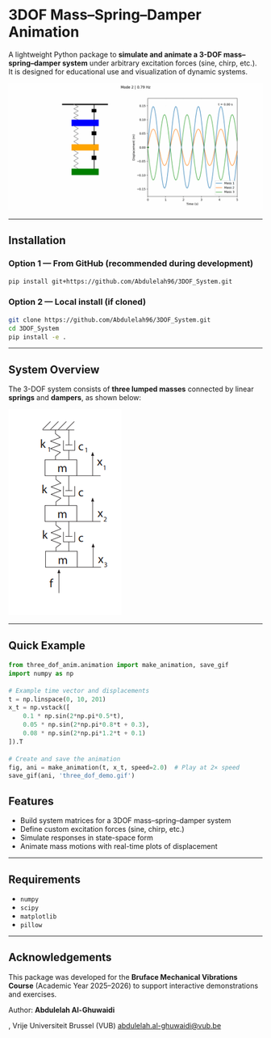 # 3DOF Mass–Spring–Damper Animation

A lightweight Python package to **simulate and animate a 3-DOF mass–spring–damper system** under arbitrary excitation forces (sine, chirp, etc.).
It is designed for educational use and visualization of dynamic systems.

![3DOF system animation](doc/mode2.gif)


---

## Installation

### Option 1 — From GitHub (recommended during development)

```bash
pip install git+https://github.com/Abdulelah96/3DOF_System.git
```

### Option 2 — Local install (if cloned)

```bash
git clone https://github.com/Abdulelah96/3DOF_System.git
cd 3DOF_System
pip install -e .
```

---

## System Overview

The 3-DOF system consists of **three lumped masses** connected by linear **springs** and **dampers**, as shown below:

![3DOF system schematic](doc/3dof_system.png)

---

## Quick Example

```python
from three_dof_anim.animation import make_animation, save_gif
import numpy as np

# Example time vector and displacements
t = np.linspace(0, 10, 201)
x_t = np.vstack([
    0.1 * np.sin(2*np.pi*0.5*t),
    0.05 * np.sin(2*np.pi*0.8*t + 0.3),
    0.08 * np.sin(2*np.pi*1.2*t + 0.1)
]).T

# Create and save the animation
fig, ani = make_animation(t, x_t, speed=2.0)  # Play at 2× speed
save_gif(ani, 'three_dof_demo.gif')
```

## Features

* Build system matrices for a 3DOF mass–spring–damper system
* Define custom excitation forces (sine, chirp, etc.)
* Simulate responses in state-space form
* Animate mass motions with real-time plots of displacement

---

## Requirements

* `numpy`
* `scipy`
* `matplotlib`
* `pillow`

---

## Acknowledgements

This package was developed for the **Bruface Mechanical Vibrations Course** (Academic Year 2025–2026) to support interactive demonstrations and exercises.

Author: **Abdulelah Al-Ghuwaidi**

, Vrije Universiteit Brussel (VUB)
[abdulelah.al-ghuwaidi@vub.be](mailto:abdulelah.al-ghuwaidi@vub.be)

